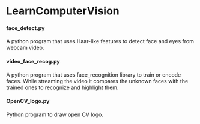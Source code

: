 # LearnComputerVision

#### face_detect.py
 
A python program that uses Haar-like features to detect face and eyes from webcam video.

#### video_face_recog.py 

A python program that uses face_recognition library to train or encode faces. While streaming the video it compares the unknown faces with the trained ones to recognize and highlight them.

#### OpenCV_logo.py

Python program to draw open CV logo. 
